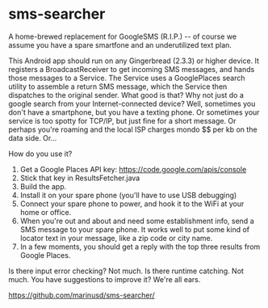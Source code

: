 sms-searcher
============

A home-brewed replacement for GoogleSMS (R.I.P.)   -- of course we assume you have a spare smartfone and an underutilized text plan.


This Android app should run on any Gingerbread (2.3.3) or higher device. It registers a BroadcastReceiver to get incoming SMS messages, and hands those messages to a Service. The Service uses a GooglePlaces search utility to assemble a return SMS message, which the Service then dispatches to the original sender.
What good is that?  Why not just do a google search from your Internet-connected device?  Well, sometimes you don't have a smartphone, but you have a texting phone. Or sometimes your service is too spotty for TCP/IP, but just fine for a short message. Or perhaps you're roaming and the local ISP charges mondo $$ per kb on the data side. Or...

How do you use it? 
 1.  Get a Google Places API key:  https://code.google.com/apis/console
 2.  Stick that key in ResultsFetcher.java
 3.  Build the app.
 4.  Install it on your spare phone (you'll have to use USB debugging)
 5.  Connect your spare phone to power, and hook it to the WiFi at your home or office.
 6.  When you're out and about and need some establishment info, send a SMS message to your spare phone. It works well to put some kind of locator text in your message, like a zip code or city name. 
 7.  In a few moments, you should get a reply with the top three results from Google Places.
 
Is there input error checking? Not much.
Is there runtime catching. Not much. 
You have suggestions to improve it? We're all ears.

https://github.com/marinusd/sms-searcher/
